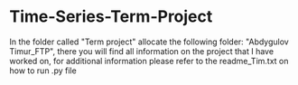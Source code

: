# Time-Series-Term-Project
In the folder called "Term project" allocate the following folder: "Abdygulov Timur_FTP", there you will find all information on the project that I have worked on, for additional information please refer to the readme_Tim.txt on how to run .py file
